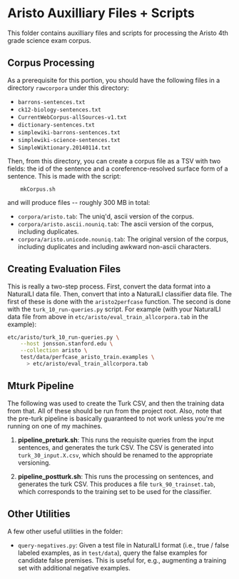Aristo Auxilliary Files + Scripts
=================================

This folder contains auxilliary files and scripts for processing the Aristo
4th grade science exam corpus.


Corpus Processing
-----------------

As a prerequisite for this portion, you should have the following files in a
directory `rawcorpora` under this directory:

  * `barrons-sentences.txt`
  * `ck12-biology-sentences.txt`
  * `CurrentWebCorpus-allSources-v1.txt`
  * `dictionary-sentences.txt`
  * `simplewiki-barrons-sentences.txt`
  * `simplewiki-science-sentences.txt`
  * `SimpleWiktionary.20140114.txt`

Then, from this directory, you can create a corpus file as a TSV with two fields:
the id of the sentence and a coreference-resolved surface form of a sentence.
This is made with the script:

        mkCorpus.sh

and will produce files -- roughly 300 MB in total:

  * `corpora/aristo.tab`: The uniq'd, ascii version of the corpus.
  * `corpora/aristo.ascii.nouniq.tab`: The ascii version of the corpus, including
    duplicates.
  * `corpora/aristo.unicode.nouniq.tab`: The original version of the corpus, including
    duplicates and including awkward non-ascii characters.


Creating Evaluation Files
-------------------------
This is really a two-step process. 
First, convert the data format into a NaturalLI data file.
Then, convert that into a NaturalLI classifier data file.
The first of these is done with the `aristo2perfcase` function.
The second is done with the `turk_10_run-queries.py` script.
For example (with your NaturalLI data file from above in 
`etc/aristo/eval_train_allcorpora.tab` in the example):

```bash
etc/aristo/turk_10_run-queries.py \
    --host jonsson.stanford.edu \
    --collection aristo \
    test/data/perfcase_aristo_train.examples \
      > etc/aristo/eval_train_allcorpora.tab
```


Mturk Pipeline
--------------

The following was used to create the Turk CSV, and then the training data from
that.
All of these should be run from the project root.
Also, note that the pre-turk pipeline is basically guaranteed to not work unless
you're me running on one of my machines.

  1. __pipeline_preturk.sh__: This runs the requisite queries from the input 
     sentences, and generates the turk CSV. The CSV is generated into
     `turk_30_input.X.csv`, which should be renamed to the appropriate versioning.

  2. __pipeline_postturk.sh__: This runs the processing on 
     sentences, and generates the turk CSV.
     This produces a file `turk_90_trainset.tab`, which corresponds to the training
     set to be used for the classifier.


Other Utilities
----------

A few other useful utilities in the folder:

  * `query-negatives.py`: Given a test file in NaturalLI format (i.e., true / false
    labeled examples, as in `test/data`), query the false examples for candidate
    false premises. This is useful for, e.g., augmenting a training set with
    additional negative examples.
